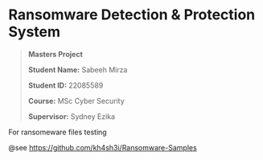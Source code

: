 # Ransomware Detection & Protection System

> **Masters Project**
> 
> **Student Name:** Sabeeh Mirza
> 
> **Student ID:** 22085589
>
> **Course:** MSc Cyber Security
>
> **Supervisor:** Sydney Ezika

For ransomeware files testing

@see https://github.com/kh4sh3i/Ransomware-Samples